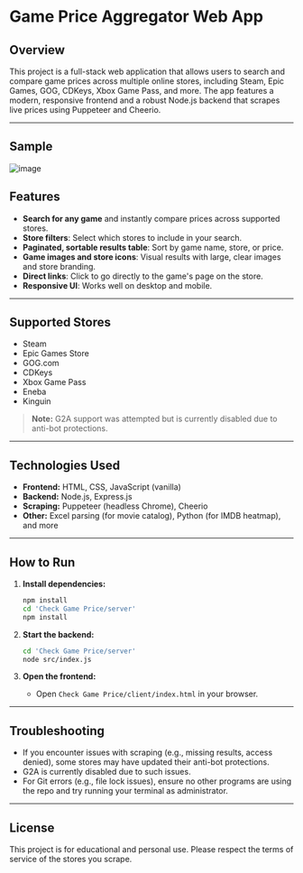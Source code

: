 # Game Price Aggregator Web App

## Overview

This project is a full-stack web application that allows users to search and compare game prices across multiple online stores, including Steam, Epic Games, GOG, CDKeys, Xbox Game Pass, and more. The app features a modern, responsive frontend and a robust Node.js backend that scrapes live prices using Puppeteer and Cheerio.

---
## Sample

![image](https://github.com/user-attachments/assets/7f975899-3602-468c-a1c7-8caa276105da)

## Features

- **Search for any game** and instantly compare prices across supported stores.
- **Store filters**: Select which stores to include in your search.
- **Paginated, sortable results table**: Sort by game name, store, or price.
- **Game images and store icons**: Visual results with large, clear images and store branding.
- **Direct links**: Click to go directly to the game's page on the store.
- **Responsive UI**: Works well on desktop and mobile.


---

## Supported Stores

- Steam
- Epic Games Store
- GOG.com
- CDKeys
- Xbox Game Pass
- Eneba
- Kinguin

> **Note:** G2A support was attempted but is currently disabled due to anti-bot protections.

---

## Technologies Used

- **Frontend:** HTML, CSS, JavaScript (vanilla)
- **Backend:** Node.js, Express.js
- **Scraping:** Puppeteer (headless Chrome), Cheerio
- **Other:** Excel parsing (for movie catalog), Python (for IMDB heatmap), and more

---


## How to Run

1. **Install dependencies:**
   ```sh
   npm install
   cd 'Check Game Price/server'
   npm install
   ```

2. **Start the backend:**
   ```sh
   cd 'Check Game Price/server'
   node src/index.js
   ```

3. **Open the frontend:**
   - Open `Check Game Price/client/index.html` in your browser.

---

## Troubleshooting

- If you encounter issues with scraping (e.g., missing results, access denied), some stores may have updated their anti-bot protections.
- G2A is currently disabled due to such issues.
- For Git errors (e.g., file lock issues), ensure no other programs are using the repo and try running your terminal as administrator.

---



## License

This project is for educational and personal use. Please respect the terms of service of the stores you scrape. 

